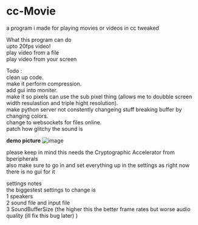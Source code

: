 # cc-Movie
a program i made for playing movies or videos in cc tweaked

What this program can do  
upto 20fps video!  
play video from a file  
play video from your screen  

Todo :  
clean up code.  
make it perform compression.  
add gui into moniter.  
make it so pixels can use the sub pixel thing (allows me to doubble screen width resulastion and triple hight resolution).  
make python server not constently changeing stuff breaking buffer by changing colors.  
change to websockets for files online.  
patch how glitchy the sound is  



**demo picture**
![image](https://user-images.githubusercontent.com/66819523/147517423-4d920f6a-35ef-493f-be69-312fffdc404b.png)

please keep in mind this needs the Cryptographic Accelerator from bperipherals  
also make sure to go in and set everything up in the settings as right now there is no gui for it  

settings notes  
the biggestest settings to change is  
1 speakers  
2 sound file and input file  
3 SoundBufferSize (the higher this the better frame rates but worse audio quality (ill fix this bug later) )

